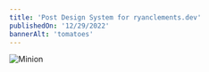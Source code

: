 ```yaml
---
title: 'Post Design System for ryanclements.dev'
publishedOn: '12/29/2022'
bannerAlt: 'tomatoes'
---
```


![Minion](minion.png)
